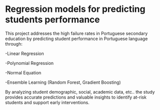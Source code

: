 # Regression models for predicting students performance

This project addresses the high failure rates in Portuguese secondary education by predicting student performance in Portuguese language through:

-Linear Regression

-Polynomial Regression

-Normal Equation

-Ensemble Learning (Random Forest, Gradient Boosting)

By analyzing student demographic, social, academic data, etc.. the study provides accurate predictions and valuable insights to identify at-risk students and support early interventions.

